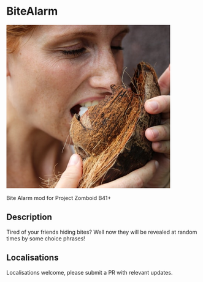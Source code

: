 # BiteAlarm

![image](poster.png)

Bite Alarm mod for Project Zomboid B41+

## Description

Tired of your friends hiding bites? Well now they will be revealed at random times by some choice phrases!

## Localisations

Localisations welcome, please submit a PR with relevant updates.
